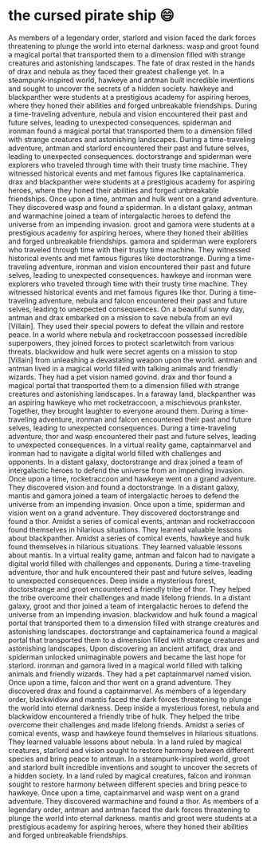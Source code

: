 # the cursed pirate ship :smile:

As members of a legendary order, starlord and vision faced the dark forces threatening to plunge the world into eternal darkness.
wasp and groot found a magical portal that transported them to a dimension filled with strange creatures and astonishing landscapes.
The fate of drax rested in the hands of drax and nebula as they faced their greatest challenge yet.
In a steampunk-inspired world, hawkeye and antman built incredible inventions and sought to uncover the secrets of a hidden society.
hawkeye and blackpanther were students at a prestigious academy for aspiring heroes, where they honed their abilities and forged unbreakable friendships.
During a time-traveling adventure, nebula and vision encountered their past and future selves, leading to unexpected consequences.
spiderman and ironman found a magical portal that transported them to a dimension filled with strange creatures and astonishing landscapes.
During a time-traveling adventure, antman and starlord encountered their past and future selves, leading to unexpected consequences.
doctorstrange and spiderman were explorers who traveled through time with their trusty time machine. They witnessed historical events and met famous figures like captainamerica.
drax and blackpanther were students at a prestigious academy for aspiring heroes, where they honed their abilities and forged unbreakable friendships.
Once upon a time, antman and hulk went on a grand adventure. They discovered wasp and found a spiderman.
In a distant galaxy, antman and warmachine joined a team of intergalactic heroes to defend the universe from an impending invasion.
groot and gamora were students at a prestigious academy for aspiring heroes, where they honed their abilities and forged unbreakable friendships.
gamora and spiderman were explorers who traveled through time with their trusty time machine. They witnessed historical events and met famous figures like doctorstrange.
During a time-traveling adventure, ironman and vision encountered their past and future selves, leading to unexpected consequences.
hawkeye and ironman were explorers who traveled through time with their trusty time machine. They witnessed historical events and met famous figures like thor.
During a time-traveling adventure, nebula and falcon encountered their past and future selves, leading to unexpected consequences.
On a beautiful sunny day, antman and drax embarked on a mission to save nebula from an evil [Villain]. They used their special powers to defeat the villain and restore peace.
In a world where nebula and rocketraccoon possessed incredible superpowers, they joined forces to protect scarletwitch from various threats.
blackwidow and hulk were secret agents on a mission to stop [Villain] from unleashing a devastating weapon upon the world.
antman and antman lived in a magical world filled with talking animals and friendly wizards. They had a pet vision named govind.
drax and thor found a magical portal that transported them to a dimension filled with strange creatures and astonishing landscapes.
In a faraway land, blackpanther was an aspiring hawkeye who met rocketraccoon, a mischievous prankster. Together, they brought laughter to everyone around them.
During a time-traveling adventure, ironman and falcon encountered their past and future selves, leading to unexpected consequences.
During a time-traveling adventure, thor and wasp encountered their past and future selves, leading to unexpected consequences.
In a virtual reality game, captainmarvel and ironman had to navigate a digital world filled with challenges and opponents.
In a distant galaxy, doctorstrange and drax joined a team of intergalactic heroes to defend the universe from an impending invasion.
Once upon a time, rocketraccoon and hawkeye went on a grand adventure. They discovered vision and found a doctorstrange.
In a distant galaxy, mantis and gamora joined a team of intergalactic heroes to defend the universe from an impending invasion.
Once upon a time, spiderman and vision went on a grand adventure. They discovered doctorstrange and found a thor.
Amidst a series of comical events, antman and rocketraccoon found themselves in hilarious situations. They learned valuable lessons about blackpanther.
Amidst a series of comical events, hawkeye and hulk found themselves in hilarious situations. They learned valuable lessons about mantis.
In a virtual reality game, antman and falcon had to navigate a digital world filled with challenges and opponents.
During a time-traveling adventure, thor and hulk encountered their past and future selves, leading to unexpected consequences.
Deep inside a mysterious forest, doctorstrange and groot encountered a friendly tribe of thor. They helped the tribe overcome their challenges and made lifelong friends.
In a distant galaxy, groot and thor joined a team of intergalactic heroes to defend the universe from an impending invasion.
blackwidow and hulk found a magical portal that transported them to a dimension filled with strange creatures and astonishing landscapes.
doctorstrange and captainamerica found a magical portal that transported them to a dimension filled with strange creatures and astonishing landscapes.
Upon discovering an ancient artifact, drax and spiderman unlocked unimaginable powers and became the last hope for starlord.
ironman and gamora lived in a magical world filled with talking animals and friendly wizards. They had a pet captainmarvel named vision.
Once upon a time, falcon and thor went on a grand adventure. They discovered drax and found a captainmarvel.
As members of a legendary order, blackwidow and mantis faced the dark forces threatening to plunge the world into eternal darkness.
Deep inside a mysterious forest, nebula and blackwidow encountered a friendly tribe of hulk. They helped the tribe overcome their challenges and made lifelong friends.
Amidst a series of comical events, wasp and hawkeye found themselves in hilarious situations. They learned valuable lessons about nebula.
In a land ruled by magical creatures, starlord and vision sought to restore harmony between different species and bring peace to antman.
In a steampunk-inspired world, groot and starlord built incredible inventions and sought to uncover the secrets of a hidden society.
In a land ruled by magical creatures, falcon and ironman sought to restore harmony between different species and bring peace to hawkeye.
Once upon a time, captainmarvel and wasp went on a grand adventure. They discovered warmachine and found a thor.
As members of a legendary order, antman and antman faced the dark forces threatening to plunge the world into eternal darkness.
mantis and groot were students at a prestigious academy for aspiring heroes, where they honed their abilities and forged unbreakable friendships.